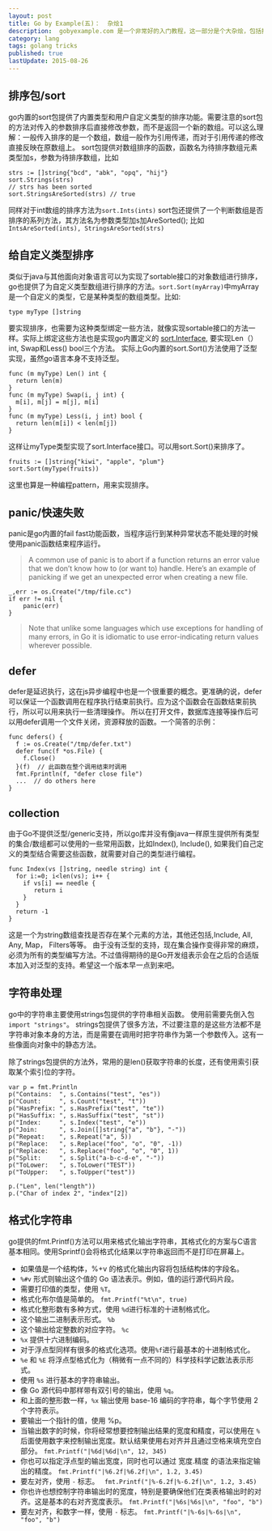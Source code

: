 ```yaml
---
layout: post
title: Go by Example(五)：  杂烩1
description:  gobyexample.com 是一个非常好的入门教程，这一部分是个大杂烩，包括排序, panic, defer, collection, strings等。
category: lang
tags: golang tricks
published: true
lastUpdate: 2015-08-26
---
```


## 排序包/sort ##
go内置的sort包提供了内置类型和用户自定义类型的排序功能。需要注意的sort包的方法对传入的参数排序后直接修改参数，而不是返回一个新的数组。可以这么理解：一般传入排序的是一个数组，数组一般作为引用传递，而对于引用传递的修改直接反映在原数组上。
sort包提供对数组排序的函数，函数名为待排序数组元素类型加s，参数为待排序数组，比如

```
strs := []string{"bcd", "abk", "opq", "hij"}
sort.Strings(strs)
// strs has been sorted
sort.StringsAreSorted(strs) // true
```
同样对于int数组的排序方法为```sort.Ints(ints)``` sort包还提供了一个判断数组是否排序的系列方法，其方法名为参数类型加s加AreSorted(); 比如 ```IntsAreSorted(ints), StringsAreSorted(strs)```

## 给自定义类型排序 ##
类似于java与其他面向对象语言可以为实现了sortable接口的对象数组进行排序，go也提供了为自定义类型数组进行排序的方法。```sort.Sort(myArray)```中myArray是一个自定义的类型，它是某种类型的数组类型。比如:

```golang
type myType []string
```
要实现排序，也需要为这种类型绑定一些方法，就像实现sortable接口的方法一样。实际上绑定这些方法也是实现go内置定义的 [sort.Interface](https://golang.org/pkg/sort/#Interface "https://golang.org/pkg/sort/#Interface"), 要实现Len（） int, Swap和Less() bool三个方法。
实际上Go内置的sort.Sort()方法使用了泛型实现，虽然go语言本身不支持泛型。


```
func (m myType) Len() int {
  return len(m)
}
func (m myType) Swap(i, j int) {
  m[i], m[j] = m[j], m[i]
}
func (m myType) Less(i, j int) bool {
  return len(m[i]) < len(m[j])
}
```
这样让myType类型实现了sort.Interface接口。可以用sort.Sort()来排序了。

```golang
fruits := []string{"kiwi", "apple", "plum"}
sort.Sort(myType(fruits))
```
这里也算是一种编程pattern，用来实现排序。

## panic/快速失败 ##
panic是go内置的fail fast功能函数，当程序运行到某种异常状态不能处理的时候使用panic函数结束程序运行。

> A common use of panic is to abort if a function returns an error value that we don’t know how to (or want to) handle. Here’s an example of panicking if we get an unexpected error when creating a new file.

```
_,err := os.Create("/tmp/file.cc")
if err != nil {
	panic(err)
}
```

> Note that unlike some languages which use exceptions for handling of many errors, in Go it is idiomatic to use error-indicating return values wherever possible.

## defer ##
defer是延迟执行，这在js异步编程中也是一个很重要的概念。更准确的说，defer可以保证一个函数调用在程序执行结束前执行。应为这个函数会在函数结束前执行，所以可以用来执行一些清理操作。
所以在打开文件，数据库连接等操作后可以用defer调用一个文件关闭，资源释放的函数。一个简答的示例：

```
func defers() {
  f := os.Create("/tmp/defer.txt")
  defer func(f *os.File) {
	f.Close()
  }(f)  // 此函数在整个调用结束时调用
  fmt.Fprintln(f, "defer close file")
  ...  // do others here
}
```

## collection ##
由于Go不提供泛型/generic支持，所以go库并没有像java一样原生提供所有类型的集合/数组都可以使用的一些常用函数，比如Index(), Include(), 如果我们自己定义的类型结合需要这些函数，就需要对自己的类型进行编程。

```
func Index(vs []string, needle string) int {
  for i:=0; i<len(vs); i++ {
    if vs[i] == needle {
       return i
    }
  }
  return -1
}
```
这是一个为string数组查找是否存在某个元素的方法，其他还包括,Include, All, Any, Map， Filters等等。
由于没有泛型的支持，现在集合操作变得非常的麻烦，必须为所有的类型编写方法。不过值得期待的是Go开发组表示会在之后的合适版本加入对泛型的支持。希望这一个版本早一点到来吧。

## 字符串处理 ##
go中的字符串主要使用strings包提供的字符串相关函数。 使用前需要先倒入包 ```import "strings"```。
strings包提供了很多方法，不过要注意的是这些方法都不是字符串对象本身的方法，而是需要在调用时把字符串作为第一个参数传入。这有一些像面向对象中的静态方法。

除了strings包提供的方法外，常用的是len()获取字符串的长度，还有使用索引获取某个索引位的字符。

```
var p = fmt.Println
p("Contains:  ", s.Contains("test", "es"))
p("Count:     ", s.Count("test", "t"))
p("HasPrefix: ", s.HasPrefix("test", "te"))
p("HasSuffix: ", s.HasSuffix("test", "st"))
p("Index:     ", s.Index("test", "e"))
p("Join:      ", s.Join([]string{"a", "b"}, "-"))
p("Repeat:    ", s.Repeat("a", 5))
p("Replace:   ", s.Replace("foo", "o", "0", -1))
p("Replace:   ", s.Replace("foo", "o", "0", 1))
p("Split:     ", s.Split("a-b-c-d-e", "-"))
p("ToLower:   ", s.ToLower("TEST"))
p("ToUpper:   ", s.ToUpper("test"))

p.("Len", len("length"))
p.("Char of index 2", "index"[2])
```

## 格式化字符串 ##
go提供的fmt.Printf()方法可以用来格式化输出字符串，其格式化的方案与C语言基本相同。使用Sprintf()会将格式化结果以字符串返回而不是打印在屏幕上。

- 如果值是一个结构体，%+v 的格式化输出内容将包括结构体的字段名。
- `%#v` 形式则输出这个值的 Go 语法表示。例如，值的运行源代码片段。
- 需要打印值的类型，使用 `%T`。
- 格式化布尔值是简单的。 `fmt.Printf("%t\n", true)`
- 格式化整形数有多种方式，使用 `%d`进行标准的十进制格式化。
- 这个输出二进制表示形式。 ```%b```
- 这个输出给定整数的对应字符。  `%c`
- `%x` 提供十六进制编码。
- 对于浮点型同样有很多的格式化选项。使用` %f `进行最基本的十进制格式化。
- `%e` 和 `%E` 将浮点型格式化为（稍微有一点不同的）科学技科学记数法表示形式。
- 使用 `%s` 进行基本的字符串输出。
- 像 Go 源代码中那样带有双引号的输出，使用 `%q`。
- 和上面的整形数一样，`%x` 输出使用 base-16 编码的字符串，每个字节使用 2 个字符表示。
- 要输出一个指针的值，使用 %p。
- 当输出数字的时候，你将经常想要控制输出结果的宽度和精度，可以使用在 `%` 后面使用数字来控制输出宽度。默认结果使用右对齐并且通过空格来填充空白部分。 `fmt.Printf("|%6d|%6d|\n", 12, 345)`
- 你也可以指定浮点型的输出宽度，同时也可以通过 宽度.精度 的语法来指定输出的精度。 `fmt.Printf("|%6.2f|%6.2f|\n", 1.2, 3.45)`
- 要左对齐，使用 `-` 标志。 ` fmt.Printf("|%-6.2f|%-6.2f|\n", 1.2, 3.45)`
- 你也许也想控制字符串输出时的宽度，特别是要确保他们在类表格输出时的对齐。这是基本的右对齐宽度表示。 `fmt.Printf("|%6s|%6s|\n", "foo", "b")`
- 要左对齐，和数字一样，使用 `-` 标志。 `fmt.Printf("|%-6s|%-6s|\n", "foo", "b")`

